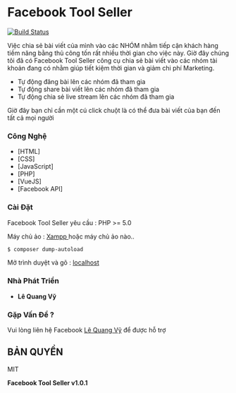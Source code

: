 # Facebook Tool Seller

[![Build Status](https://travis-ci.org/joemccann/dillinger.svg?branch=master)](https://travis-ci.org/joemccann/dillinger)

Việc chia sẻ bài viết của mình vào các NHÓM nhằm tiếp cận khách hàng tiềm năng bằng thủ công tốn rất nhiều thời gian cho việc này. Giờ đây chúng tôi đã có Facebook Tool Seller công cụ chia sẻ bài viết vào các nhóm tài khoản đang có nhằm giúp tiết kiệm thời gian và giảm chi phí Marketing.

  - Tự động đăng bài lên các nhóm đã tham gia
  - Tự động share bài viết lên các nhóm đã tham gia
  - Tự động chia sẻ live stream lên các nhóm đã tham gia

Giờ đây bạn chỉ cần một cú click chuột là có thể đưa bài viết của bạn đến tất cả mọi người

### Công Nghệ


* [HTML] 
* [CSS] 
* [JavaScript] 
* [PHP] 
* [VueJS] 
* [Facebook API] 


### Cài Đặt

Facebook Tool Seller yêu cầu :
PHP >= 5.0

Máy chủ ảo : [ Xampp ](https://www.apachefriends.org/index.html)  hoặc máy chủ ảo nào..

```sh
$ composer dump-autoload
```
Mở trình duyệt và gõ : [localhost](http://localhost])
### Nhà Phát Triển

- **Lê Quang Vỹ**

### Gặp Vấn Đề ?
 
 Vui lòng liên hệ Facebook [Lê Quang Vỹ](https://facebook.com/sven307) để được hỗ trợ

BẢN QUYỀN
----

MIT


**Facebook Tool Seller v1.0.1**

